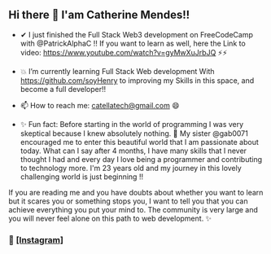 ## Hi there 👋 I'am Catherine Mendes!!

- ✔ I just finished the Full Stack Web3 development on FreeCodeCamp with @PatrickAlphaC !! If you want to learn as well, here the Link to video: https://www.youtube.com/watch?v=gyMwXuJrbJQ ⚡⚡

- 💥 I’m currently learning Full Stack Web development With https://github.com/soyHenry to improving my Skills in this space, and become a full developer!! 

- 📫 How to reach me: catellatech@gmail.com 😄

- ✨ Fun fact: Before starting in the world of programming I was very skeptical because I knew absolutely nothing. 👯 My sister @gab0071 encouraged me to enter this beautiful world that I am passionate about today. What can I say after 4 months, I have many skills that I never thought I had and every day I love being a programmer and contributing to technology more. I'm 23 years old and my journey in this lovely challenging world is just beginning !!

If you are reading me and you have doubts about whether you want to learn but it scares you or something stops you, I want to tell you that you can achieve everything you put your mind to. The community is very large and you will never feel alone on this path to web development. ✨

### 📸 [[Instagram]](https://instagram.com/catellatech)


<!--
**catherinee24/catherinee24** is a ✨ _special_ ✨ repository because its `README.md` (this file) appears on your GitHub profile.

Here are some ideas to get you started:

- 🔭 I’m currently working on ...
- 🌱 I’m currently learning ...
- 👯 I’m looking to collaborate on ...
- 🤔 I’m looking for help with ...
- 💬 Ask me about ...
- 📫 How to reach me: ...
- 😄 Pronouns: ...
- ⚡ Fun fact: ...
-->
